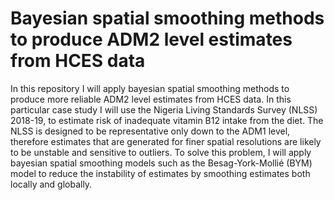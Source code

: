 # Bayesian spatial smoothing methods to produce ADM2 level estimates from HCES data

In this repository I will apply bayesian spatial smoothing methods to produce more reliable ADM2 level estimates from HCES data. In this particular case study I will use the Nigeria Living Standards Survey (NLSS) 2018-19, to estimate risk of inadequate vitamin B12 intake from the diet. The NLSS is designed to be representative only down to the ADM1 level, therefore estimates that are generated for finer spatial resolutions are likely to be unstable and sensitive to outliers. To solve this problem, I will apply bayesian spatial smoothing models such as the Besag-York-Mollié (BYM) model to reduce the instability of estimates by smoothing estimates both locally and globally.
